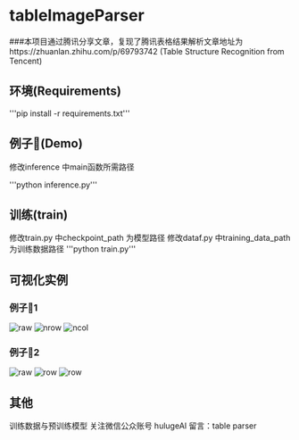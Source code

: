 # tableImageParser

###本项目通过腾讯分享文章，复现了腾讯表格结果解析文章地址为https://zhuanlan.zhihu.com/p/69793742   (Table Structure Recognition from Tencent)

## 环境(Requirements)
'''pip install -r requirements.txt'''

## 例子🌰(Demo)
修改inference 中main函数所需路径

'''python inference.py'''

## 训练(train)
修改train.py 中checkpoint_path 为模型路径
修改dataf.py 中training_data_path 为训练数据路径
'''python train.py'''

## 可视化实例
### 例子🌰1
![raw](https://github.com/tommyMessi/tableImageParser_tx/blob/master/tx_infer_data/vanke_2016_1241_nb_3.jpg)
![nrow](https://github.com/tommyMessi/tableImageParser_tx/blob/master/tx_infer_data/nrow/vanke_2016_1241_nb_3.jpg)
![ncol](https://github.com/tommyMessi/tableImageParser_tx/blob/master/tx_infer_data/ncol/vanke_2016_1241_nb_3.jpg)
### 例子🌰2
![raw](https://github.com/tommyMessi/tableImageParser_tx/blob/master/tx_infer_data/1.jpg)
![row](https://github.com/tommyMessi/tableImageParser_tx/blob/master/tx_infer_data/row/1.jpg)
![row](https://github.com/tommyMessi/tableImageParser_tx/tree/master/tx_infer_data/col)

## 其他
训练数据与预训练模型 关注微信公众账号 hulugeAI 留言：table parser



